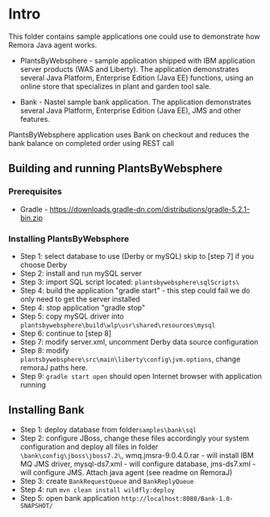 # Intro

This folder contains sample applications one could use to demonstrate how Remora Java agent works.

* PlantsByWebsphere - sample application shipped with IBM application server products (WAS and Liberty). 
    The application demonstrates several Java Platform, Enterprise Edition (Java EE) functions, using an online store that specializes in 
    plant and garden tool sale.

* Bank              - Nastel sample bank application. The application demonstrates several Java Platform, Enterprise Edition (Java EE), 
    JMS and other features.

PlantsByWebsphere application uses Bank on checkout and reduces the bank balance on completed order using REST call

## Building and running PlantsByWebsphere 

### Prerequisites

* Gradle - https://downloads.gradle-dn.com/distributions/gradle-5.2.1-bin.zip

### Installing PlantsByWebsphere

* Step 1:    select database to use (Derby or mySQL) skip to [step 7] if you choose Derby 
* Step 2:    install and run mySQL server
* Step 3:    import SQL script located:  `plantsbywebsphere\sqlScripts\`
* Step 4:    build the application "gradle start" - this step could fail we do only need to get the server installed
* Step 4:    stop application "gradle stop"
* Step 5:    copy mySQL driver into `plantsbywebsphere\build\wlp\usr\shared\resources\mysql`
* Step 6:    continue to [step 8]
* Step 7:    modify server.xml, uncomment Derby data source configuration
* Step 8:    modify `plantsbywebsphere\src\main\liberty\config\jvm.options`, change remoraJ paths here.
* Step 9:    `gradle start open` should open Internet browser with application running

## Installing Bank

* Step 1:    deploy database from folder`samples\bank\sql`
* Step 2:    configure JBoss, change these files accordingly your system configuration and deploy all files in folder 
`\bank\config\jboss\jboss7.2\`, wmq.jmsra-9.0.4.0.rar - will install IBM MQ JMS driver, mysql-ds7.xml - will configure database, 
jms-ds7.xml - will configure JMS. Attach java agent (see readme on RemoraJ)
* Step 3:    create `BankRequestQueue` and `BankReplyQueue`
* Step 4:    run `mvn clean install wildfly:deploy`
* Step 5:    open bank application `http://localhost:8080/Bank-1.0-SNAPSHOT/`
